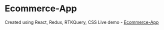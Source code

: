# Ecommerce-App
Created using React, Redux, RTKQuery, CSS
Live demo - [Ecommerce-App](https://omkarkashid.github.io/Ecommerce-App/)
